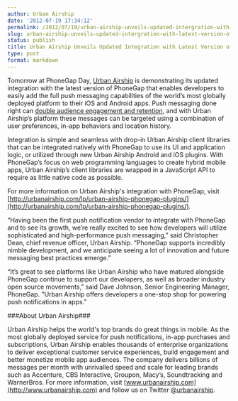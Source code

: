 ```yaml
---
author: Urban Airship
date: '2012-07-19 17:34:12'
permalink: /2012/07/19/urban-airship-unveils-updated-intergration-with-latest-version-of-phonegap/
slug: urban-airship-unveils-updated-intergration-with-latest-version-of-phonegap
status: publish
title: Urban Airship Unveils Updated Integration with Latest Version of PhoneGap
type: post
format: markdown
---
```


Tomorrow at PhoneGap Day, [Urban Airship](http://www.urbanairship.com/) is demonstrating its updated integration with the latest version of PhoneGap that enables developers to easily add the full push messaging capabilities of the world’s most globally deployed platform to their iOS and Android apps. Push messaging done right can [double audience engagement and retention](http://visit.urbanairship.com/l/7122/2012-07-09/bgvmw/7122/75096/Good_Push_Index.pdf), and with Urban Airship’s platform these messages can be targeted using a combination of user preferences, in-app behaviors and location history. 

Integration is simple and seamless with drop-in Urban Airship client libraries that can be integrated natively with PhoneGap to use its UI and application logic, or utilized through new Urban Airship Android and iOS plugins. With PhoneGap’s focus on web programming languages to create hybrid mobile apps, Urban Airship’s client libraries are wrapped in a JavaScript API to require as little native code as possible.


For more information on Urban Airship's integration with PhoneGap, visit [http://urbanairship.com/lp/urban-airship-phonegap-plugins/](http://urbanairship.com/lp/urban-airship-phonegap-plugins/).


“Having been the first push notification vendor to integrate with PhoneGap and to see its growth, we’re really excited to see how developers will utilize sophisticated and high-performance push messaging,” said Christopher Dean, chief revenue officer, Urban Airship. “PhoneGap supports incredibly nimble development, and we anticipate seeing a lot of innovation and future messaging best practices emerge.”

“It’s great to see platforms like Urban Airship who have matured alongside PhoneGap continue to support our developers, as well as broader industry open source movements,” said Dave Johnson, Senior Engineering Manager, PhoneGap. "Urban Airship offers developers a one-stop shop for powering push notifications in apps.”


###About Urban Airship###

Urban Airship helps the world's top brands do great things in mobile. As the most globally deployed service for push notifications, in-app purchases and subscriptions, Urban Airship enables thousands of enterprise organizations to deliver exceptional customer service experiences, build engagement and better monetize mobile app audiences. The company delivers billions of messages per month with unrivalled speed and scale for leading brands such as Accenture, CBS Interactive, Groupon, Macy’s, Soundtracking and WarnerBros. For more information, visit [www.urbanairship.com](http://www.urbanairship.com) and follow us on Twitter [@urbanairship](https://twitter.com/urbanairship).